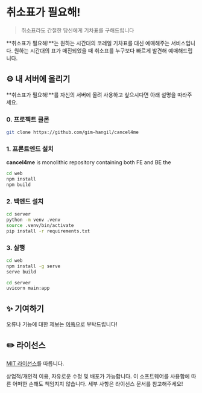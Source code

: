# 취소표가 필요해!

> 취소표라도 간절한 당신에게 기차표를 구해드립니다

**취소표가 필요해!**는 원하는 시간대의 코레일 기차표를 대신 예매해주는
서비스입니다. 원하는 시간대의 표가 매진되었을 때 취소표를 누구보다 빠르게 발견해
예매해드립니다.

## :gear: 내 서버에 올리기

**취소표가 필요해!**를 자신의 서버에 올려 사용하고 싶으시다면 아래 설명을
따라주세요.

### 0. 프로젝트 클론

```bash
git clone https://github.com/gim-hangil/cancel4me
```

### 1. 프론트엔드 설치
**cancel4me** is monolithic repository containing both FE and BE the
```bash
cd web
npm install
npm build
```

### 2. 백엔드 설치

```bash
cd server
python -m venv .venv
source .venv/bin/activate
pip install -r requirements.txt
```

### 3. 실행

```bash
cd web
npm install -g serve
serve build
```

```bash
cd server
uvicorn main:app
```

## :sparkles: 기여하기

오류나 기능에 대한 제보는 [이쪽](/issues)으로 부탁드립니다!

## :pencil2: 라이선스

[MIT 라이선스](/blob/main/LICENSE)를 따릅니다.

상업적/개인적 이용, 자유로운 수정 및 배포가 가능합니다. 이 소프트웨어를 사용함에
따른 어떠한 손해도 책임지지 않습니다. 세부 사항은 라이선스 문서를 참고해주세요!
